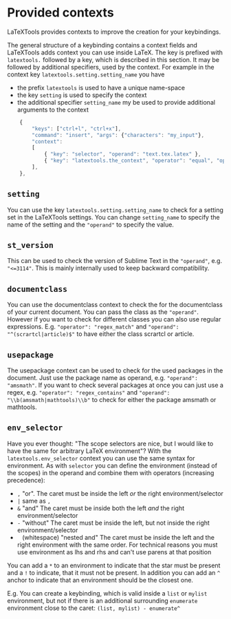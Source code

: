 # Provided contexts

LaTeXTools provides contexts to improve the creation for your keybindings.

The general structure of a keybinding contains a context fields and LaTeXTools adds context you can use inside LaTeX. The key is prefixed with `latextools.` followed by a key, which is described in this section. It may be followed by additional specifiers, used by the context.
For example in the context key `latextools.setting.setting_name` you have 
- the prefix `latextools` is used to have a unique name-space
- the key `setting` is used to specify the context
- the additional specifier `setting_name` my be used to provide additional arguments to the context


```js
    {
        "keys": ["ctrl+l", "ctrl+x"],
        "command": "insert", "args": {"characters": "my_input"},
        "context":
        [
            { "key": "selector", "operand": "text.tex.latex" },
            { "key": "latextools.the_context", "operator": "equal", "operand": "The operand" },
        ],
    },
```


## `setting`

You can use the key `latextools.setting.setting_name` to check for a setting set in the LaTeXTools settings. You can change `setting_name` to specify the name of the setting and the `"operand"` to specify the value.


## `st_version`

This can be used to check the version of Sublime Text in the `"operand"`, e.g. `"<=3114"`. This is mainly internally used to keep backward compatibility.


## `documentclass`

You can use the documentclass context to check the for the documentclass of your current document. You can pass the class as the `"operand"`. However if you want to check for different classes you can also use regular expressions.
E.g. `"operator": "regex_match"` and `"operand": "^(scrartcl|article)$"` to have either the class scrartcl or article.


## `usepackage`

The usepackage context can be used to check for the used packages in the document. Just use the package name as operand, e.g. `"operand": "amsmath"`. If you want to check several packages at once you can just use a regex, e.g. `"operator": "regex_contains"` and `"operand": "\\b(amsmath|mathtools)\\b"` to check for either the package amsmath or mathtools.


## `env_selector`

Have you ever thought: "The scope selectors are nice, but I would like to have the same for arbitrary LaTeX environment"? With the `latextools.env_selector` context you can use the same syntax for environment. As with `selector` you can define the environment (instead of the scopes) in the operand and combine them with operators (increasing precedence):

- `,` "or". The caret must be inside the left *or* the right environment/selector
- `|` same as `,`
- `&` "and" The caret must be inside both the left *and* the right environment/selector
- `-` "without" The caret must be inside the left, but not inside the right environment/selector
- ` ` (whitespace) "nested and" The caret must be inside the left and the right environment with the same order. For technical reasons you must use environment as lhs and rhs and can't use parens at that position

You can add a `*` to an environment to indicate that the star must be present and a `!` to indicate, that it must not be present. In addition you can add an `^` anchor to indicate that an environment should be the closest one.

E.g. You can create a keybinding, which is valid inside a `list` or `mylist` environment, but not if there is an additional surrounding `enumerate` environment close to the caret: `(list, mylist) - enumerate^`
